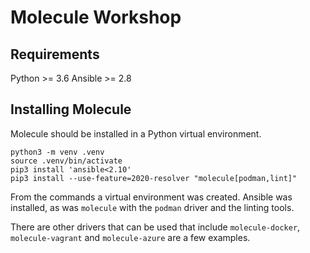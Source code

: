 # Molecule Workshop

## Requirements

Python >= 3.6
Ansible >= 2.8

## Installing Molecule

Molecule should be installed in a Python virtual environment.

```console
python3 -m venv .venv
source .venv/bin/activate
pip3 install 'ansible<2.10'
pip3 install --use-feature=2020-resolver "molecule[podman,lint]"
```

From the commands a virtual environment was created. Ansible was installed, as was `molecule` with the `podman` driver and the linting tools.

There are other drivers that can be used that include `molecule-docker`, `molecule-vagrant` and `molecule-azure` are a few examples.
